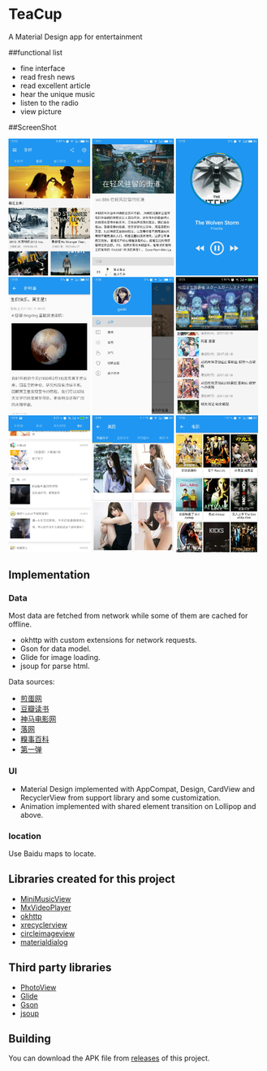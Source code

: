 # TeaCup
A Material Design app for entertainment

##functional list

- fine interface
- read fresh news
- read excellent article
- hear the unique music
- listen to the radio
- view picture

##ScreenShot
<p><img src="screenshot/photo1.jpg" width="32%" />
<img src="screenshot/photo2.jpg" width="32%" />
<img src="screenshot/photo3.jpg" width="32%" />
<img src="screenshot/photo4.jpg" width="32%" />
<img src="screenshot/photo5.jpg" width="32%" />
<img src="screenshot/photo6.jpg" width="32%" />
<img src="screenshot/photo7.jpg" width="32%" />
<img src="screenshot/photo8.jpg" width="32%" />
<img src="screenshot/photo9.jpg" width="32%" /></p>

## Implementation

### Data

Most data are fetched from network while some of them are cached for offline.

- okhttp with custom extensions for network requests.
- Gson for data model.
- Glide for image loading.
- jsoup for parse html.

Data sources:

- [煎蛋网](http://jandan.net/)
- [豆瓣读书](https://book.douban.com/)
- [神马电影网](http://www.94sm.com/)
- [落网](http://www.luoo.net/)
- [糗事百科](http://www.qiushibaike.com/)
- [第一弹](http://www.diyidan.com/)

### UI

- Material Design implemented with AppCompat, Design, CardView and RecyclerView from support library and some customization.
- Animation implemented with shared element transition on Lollipop and above.

### location
Use Baidu maps to locate.

## Libraries created for this project

- [MiniMusicView](https://github.com/henryblue/MiniMusicView)
- [MxVideoPlayer](https://github.com/henryblue/MxVideoPlayer)
- [okhttp](https://github.com/square/okhttp)
- [xrecyclerview](https://github.com/jianghejie/XRecyclerView)
- [circleimageview](https://github.com/hdodenhof/CircleImageView)
- [materialdialog](https://github.com/drakeet/MaterialDialog)

## Third party libraries

- [PhotoView](https://github.com/chrisbanes/PhotoView)
- [Glide](https://github.com/bumptech/glide)
- [Gson](https://github.com/google/gson)
- [jsoup](https://jsoup.org/download)

## Building

You can download the APK file from [releases](/teacup-1.2_0.apk) of this project.

